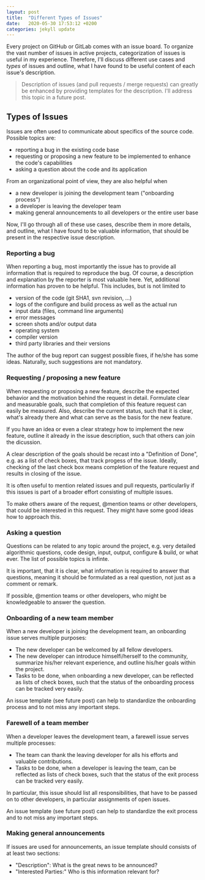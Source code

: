 ```yaml
---
layout: post
title:  "Different Types of Issues"
date:   2020-05-30 17:53:12 +0200
categories: jekyll update
---
```


Every project on GitHub or GitLab comes with an issue board.
To organize the vast number of issues in active projects,
categorization of issues is useful in my experience.
Therefore, I'll discuss different use cases and _types_ of issues
and outline, what I have found to be useful content of each issue's description.

> Description of issues (and pull requests / merge requests)
can greatly be enhanced by providing templates for the description.
I'll address this topic in a future post.

## Types of Issues

Issues are often used to communicate about specifics of the source code.
Possible topics are:

- reporting a bug in the existing code base
- requesting or proposing a new feature to be implemented to enhance the code's capabilities
- asking a question about the code and its application

From an organizational point of view, they are also helpful when

- a new developer is joining the development team ("onboarding process")
- a developer is leaving the developer team
- making general announcements to all developers or the entire user base

Now, I'll go through all of these use cases, describe them in more details, and outline,
what I have found to be valuable information, that should be present in the respective issue description.

### Reporting a bug

When reporting a bug,
most importantly the issue has to provide all information that is required to reproduce the bug.
Of course, a description and explanation by the reporter is most valuable here.
Yet, additional information has proven to be helpful.
This includes, but is not limited to

- version of the code (git SHA1, svn revision, ...)
- logs of the configure and build process as well as the actual run
- input data (files, command line arguments)
- error messages
- screen shots and/or output data
- operating system
- compiler version
- third party libraries and their versions

The author of the bug report can suggest possible fixes, if he/she has some ideas.
Naturally, such suggestions are not mandatory.

### Requesting / proposing a new feature

When requesting or proposing a new feature,
describe the expected behavior and the motivation behind the request in detail.
Formulate clear and measurable goals,
such that completion of this feature request can easily be measured.
Also, describe the current status,
such that it is clear, what's already there and what can serve as the basis for the new feature.

If you have an idea or even a clear strategy how to implement the new feature,
outline it already in the issue description,
such that others can join the dicussion.

A clear description of the goals should be recast into a "Definition of Done",
e.g. as a list of check boxes, that track progess of the issue.
Ideally, checking of the last check box means completion of the feature request and results in closing of the issue.

It is often useful to mention related issues and pull requests,
particularliy if this issues is part of a broader effort consisting of multiple issues.

To make others aware of the request, @mention teams or other developers,
that could be interested in this request.
They might have some good ideas how to approach this.

### Asking a question

Questions can be related to any topic around the project,
e.g. very detailed algorithmic questions, code design, input, output, configure & build, or what ever.
The list of possible topics is infinte.

It is important, that it is clear, what information is required to answer that questions,
meaning it should be formulated as a real question, not just as a comment or remark.

If possible,
@mention teams or other developers, who might be knowledgeable to answer the question.

### Onboarding of a new team member

When a new developer is joining the development team,
an onboarding issue serves multiple purposes:

- The new developer can be welcomed by all fellow developers.
- The new developer can introduce himselfi/herself to the community,
summarize his/her relevant experience,
and outline his/her goals within the project.
- Tasks to be done, when onboarding a new developer, can be reflected as lists of check boxes,
such that the status of the onboarding process can be tracked very easily.

An issue template (see future post) can help to standardize the onboarding process
and to not miss any important steps.

### Farewell of a team member

When a developer leaves the development team,
a farewell issue serves multiple processes:

- The team can thank the leaving developer for alls his efforts and valuable contributions.
- Tasks to be done, when a developer is leaving the team, can be reflected as lists of check boxes,
such that the status of the exit process can be tracked very easily.

In particular,
this issue should list all responsibilities, that have to be passed on to other developers,
in particular assignments of open issues.

An issue template (see future post) can help to standardize the exit process
and to not miss any important steps.

### Making general announcements

If issues are used for announcements,
an issue template should consists of at least two sections:

- "Description": What is the great news to be announced?
- "Interested Parties:" Who is this information relevant for?


